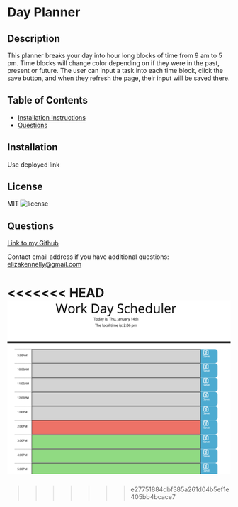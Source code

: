 
# Day Planner 
## Description
This planner breaks your day into hour long blocks of time from 9 am to 5 pm. Time blocks will change color depending on if they were in the past, present or future. The user can input a task into each time block, click the save button, and when they refresh the page, their input will be saved there. 
## Table of Contents
* [Installation Instructions](#installation)
* [Questions](#questions)

## Installation
Use deployed link

## License
MIT
![license](https://img.shields.io/badge/license-MIT-ff69b4)

## Questions
[Link to my Github](https://github.com/ejkennelly)

Contact email address if you have additional questions: elizakennelly@gmail.com

<<<<<<< HEAD
![day planner](ss.png)
=======
>>>>>>> e27751884dbf385a261d04b5ef1e405bb4bcace7
